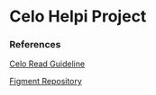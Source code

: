 # Celo Helpi Project
### References
[Celo Read Guideline](https://docs.google.com/document/d/13LWLrWzZ34M0ldWGeDANcWxw9nEWk3AX3VwXRBIOs1M/edit)

[Figment Repository](https://github.com/aglamadrid19/datahub-learn.git)
<!--stackedit_data:
eyJoaXN0b3J5IjpbLTM2NzMxNDgwMywyMDM5OTI1OTM4LC0xND
EyODEyNjQ5LC01NjIxMzYzMSwtNTIyMzAzMDQwXX0=
-->